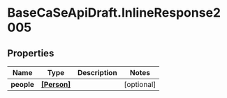 # BaseCaSeApiDraft.InlineResponse2005

## Properties
Name | Type | Description | Notes
------------ | ------------- | ------------- | -------------
**people** | [**[Person]**](Person.md) |  | [optional] 
